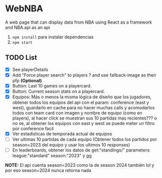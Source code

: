 # WebNBA
A web page that can display data from NBA using React as a framework and NBA.api as an api

1. `npm install` para instalar dependencias
2. `npm start`

## TODO List
- [x] See playerDetails
- [x] Add "Force player search" to players ? and use fallback-image as their pfp **(Optional)**
- [x] Button: Last 10 games on a playercard.
- [x] Button: Current season stats on a playercard.
- [x] Equipos: Más o menos la misma lógica de diseño que los jugadores, obtener todos los equipos del api con el param: conference (east y west), guardarlo en cache para no hacer muchas calls  y acomodarlos todos con team card con imagen y nombre de equipo (como en players), al hacer click se muestran sus 10 partidas mas recientes??? o no se, al obtener los equipos con east y west se puede meter un filtro por conference facil
- [x] Ver estadisticas de temporada actual de equipos
- [ ] Ver ultimas 10 partidas de cada equipo (Obtener todos los partidos por season=2023 del equipo y usar los ultimos 10 responses)
- [ ] En leaderboards, obtener los datos de get:"standings/"
parameters:
league:"standard"
season:"2023" y gg

**NOTE:** El api cuenta season=2023 como la de season 2024 también lol y por eso season=2024 nunca retorna nada
